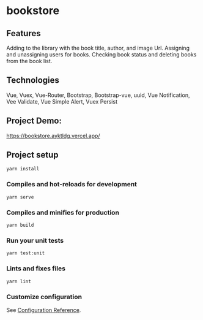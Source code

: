 # bookstore

## Features
Adding to the library with the book title, author, and image Url. Assigning and unassigning users for books.
Checking book status and deleting books from the book list.

## Technologies
Vue, Vuex, Vue-Router, Bootstrap, Bootstrap-vue, uuid, Vue Notification, Vee Validate, Vue Simple Alert, Vuex Persist

## Project Demo:
https://bookstore.ayktldg.vercel.app/

## Project setup
```
yarn install
```

### Compiles and hot-reloads for development
```
yarn serve
```

### Compiles and minifies for production
```
yarn build
```

### Run your unit tests
```
yarn test:unit
```

### Lints and fixes files
```
yarn lint
```

### Customize configuration
See [Configuration Reference](https://cli.vuejs.org/config/).
